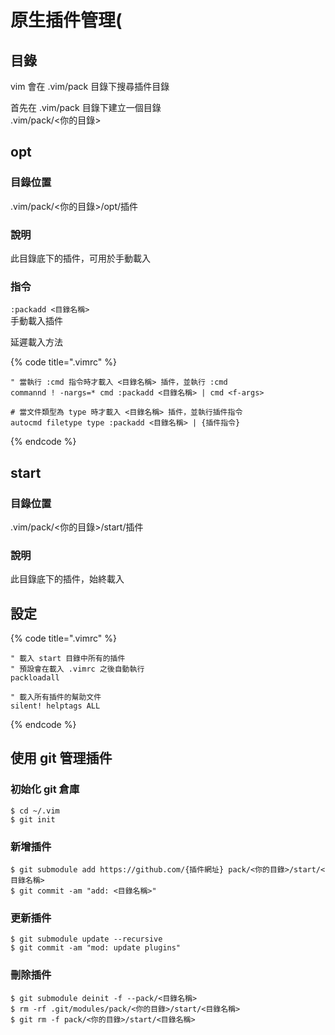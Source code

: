 # 原生插件管理\(

## 目錄

vim 會在 .vim/pack 目錄下搜尋插件目錄

首先在 .vim/pack 目錄下建立一個目錄  
.vim/pack/&lt;你的目錄&gt;

## opt

### 目錄位置

.vim/pack/&lt;你的目錄&gt;/opt/插件

### 說明

此目錄底下的插件，可用於手動載入

### 指令

`:packadd <目錄名稱>`  
手動載入插件

延遲載入方法

{% code title=".vimrc" %}
```text
" 當執行 :cmd 指令時才載入 <目錄名稱> 插件，並執行 :cmd
commannd ! -nargs=* cmd :packadd <目錄名稱> | cmd <f-args>

# 當文件類型為 type 時才載入 <目錄名稱> 插件，並執行插件指令
autocmd filetype type :packadd <目錄名稱> | {插件指令}
```
{% endcode %}

## start

### 目錄位置

.vim/pack/&lt;你的目錄&gt;/start/插件

### 說明

此目錄底下的插件，始終載入

## 設定

{% code title=".vimrc" %}
```text
" 載入 start 目錄中所有的插件
" 預設會在載入 .vimrc 之後自動執行
packloadall

" 載入所有插件的幫助文件
silent! helptags ALL
```
{% endcode %}

## 使用 git 管理插件

### 初始化 git 倉庫

```text
$ cd ~/.vim
$ git init
```

### 新增插件

```text
$ git submodule add https://github.com/{插件網址} pack/<你的目錄>/start/<目錄名稱>
$ git commit -am "add: <目錄名稱>"
```

### 更新插件

```text
$ git submodule update --recursive
$ git commit -am "mod: update plugins"
```

### 刪除插件

```text
$ git submodule deinit -f --pack/<目錄名稱>
$ rm -rf .git/modules/pack/<你的目錄>/start/<目錄名稱>
$ git rm -f pack/<你的目錄>/start/<目錄名稱>
```



